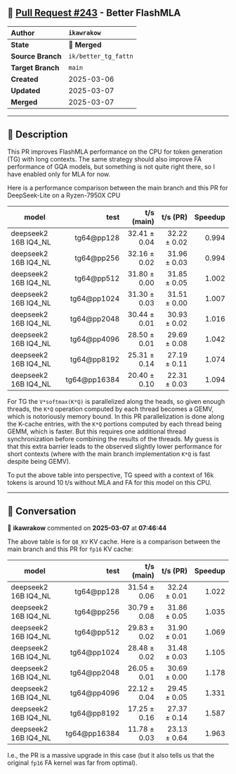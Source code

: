 ## 🔀 [Pull Request #243](https://github.com/ikawrakow/ik_llama.cpp/pull/243) - Better FlashMLA

| **Author** | `ikawrakow` |
| :--- | :--- |
| **State** | 🔀 **Merged** |
| **Source Branch** | `ik/better_tg_fattn` |
| **Target Branch** | `main` |
| **Created** | 2025-03-06 |
| **Updated** | 2025-03-07 |
| **Merged** | 2025-03-07 |

---

## 📄 Description

This PR improves FlashMLA performance on the CPU for token generation (TG) with long contexts. The same strategy should also improve FA performance of GQA models, but something is not quite right there, so I have enabled only for MLA for now.

Here is a performance comparison between the main branch and this PR for DeepSeek-Lite on a Ryzen-7950X CPU

| model                |          test |    t/s (main)    |      t/s (PR)    |  Speedup |
| ---------------------| ------------: | ---------------: | ---------------: | -------: |
| deepseek2 16B IQ4_NL |    tg64@pp128 |     32.41 ± 0.04 |     32.22 ± 0.02 |  0.994   |
| deepseek2 16B IQ4_NL |    tg64@pp256 |     32.16 ± 0.02 |     31.96 ± 0.03 |  0.994   |
| deepseek2 16B IQ4_NL |    tg64@pp512 |     31.80 ± 0.00 |     31.85 ± 0.05 |  1.002   |
| deepseek2 16B IQ4_NL |   tg64@pp1024 |     31.30 ± 0.03 |     31.51 ± 0.00 |  1.007   |
| deepseek2 16B IQ4_NL |   tg64@pp2048 |     30.44 ± 0.01 |     30.93 ± 0.02 |  1.016   |
| deepseek2 16B IQ4_NL |   tg64@pp4096 |     28.50 ± 0.01 |     29.69 ± 0.08 |  1.042   |
| deepseek2 16B IQ4_NL |   tg64@pp8192 |     25.31 ± 0.14 |     27.19 ± 0.11 |  1.074   |
| deepseek2 16B IQ4_NL |  tg64@pp16384 |     20.40 ± 0.10 |     22.31 ± 0.03 |  1.094   |

For TG the `V*softmax(K*Q)` is parallelized along the heads, so given enough threads, the `K*Q` operation computed by each thread becomes a GEMV, which is notoriously memory bound. In this PR parallelization is done along the K-cache entries, with the `K*Q` portions computed by each thread being GEMM, which is faster. But this requires one additional thread synchronization before combining the results of the threads. My guess is that this extra barrier leads to the observed slightly lower performance for short contexts (where with the main branch implementation `K*Q` is fast despite being GEMV).

To put the above table into perspective, TG speed with a context of 16k tokens is around 10 t/s without MLA and FA for this model on this CPU.

---

## 💬 Conversation

👤 **ikawrakow** commented on **2025-03-07** at **07:46:44**

The above table is for `Q8_KV` KV cache. Here is a comparison between the main branch and this PR for `fp16` KV cache:

| model                |          test |      t/s (main)  |      t/s (PR)    |  Speedup |
| ---------------------| ------------: | ---------------: | ---------------: | -------: |
| deepseek2 16B IQ4_NL |    tg64@pp128 |     31.54 ± 0.06 |     32.24 ± 0.01 |  1.022   |
| deepseek2 16B IQ4_NL |    tg64@pp256 |     30.79 ± 0.08 |     31.86 ± 0.05 |  1.035   |
| deepseek2 16B IQ4_NL |    tg64@pp512 |     29.83 ± 0.02 |     31.90 ± 0.01 |  1.069   |
| deepseek2 16B IQ4_NL |   tg64@pp1024 |     28.48 ± 0.02 |     31.48 ± 0.03 |  1.105   |
| deepseek2 16B IQ4_NL |   tg64@pp2048 |     26.05 ± 0.01 |     30.69 ± 0.00 |  1.178   |
| deepseek2 16B IQ4_NL |   tg64@pp4096 |     22.12 ± 0.04 |     29.45 ± 0.05 |  1.331   |
| deepseek2 16B IQ4_NL |   tg64@pp8192 |     17.25 ± 0.16 |     27.37 ± 0.14 |  1.587   |
| deepseek2 16B IQ4_NL |  tg64@pp16384 |     11.78 ± 0.03 |     23.13 ± 0.64 |  1.963   |

I.e., the PR is a massive upgrade in this case (but it also tells us that the original `fp16` FA kernel was far from optimal).